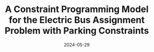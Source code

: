---
title: "A Constraint Programming Model for the Electric Bus Assignment Problem with Parking Constraints"
authors: 'M. Azéma, G. Desaulniers, J.E. Mendoza, G.Pesant'
collection: publications
category: published
permalink: /publication/2024-EBAP-PC-CP
excerpt: 'A Constraint Programming Model for the Electric Bus Assignment Problem with Parking Constraints.'
date: 2024-05-29
venue: 'CPAIOR'
slidesurl: 'http://mathisazema.github.io/files/2024-CPAIOR.pdf'
paperurl: 'https://doi.org/10.1007/978-3-031-60597-0_2'
citation: 'Azéma, M., Desaulniers, G., Mendoza, J.E., Pesant, G. (2024). A Constraint Programming Model for the Electric Bus Assignment Problem with Parking Constraints. In: Dilkina, B. (eds) Integration of Constraint Programming, Artificial Intelligence, and Operations Research. CPAIOR 2024. Lecture Notes in Computer Science, vol 14742. Springer, Cham.'
---